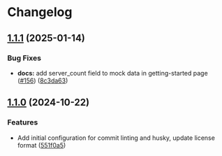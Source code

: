 # Changelog

## [1.1.1](https://github.com/discordplace/discord.place/compare/docs@v1.1.0...docs@v1.1.1) (2025-01-14)


### Bug Fixes

* **docs:** add server_count field to mock data in getting-started page ([#156](https://github.com/discordplace/discord.place/issues/156)) ([8c3da63](https://github.com/discordplace/discord.place/commit/8c3da635b23be3ddf864794f07cd02d614d3f18f))

## [1.1.0](https://github.com/discordplace/discord.place/compare/docs-v1.0.0...docs@v1.1.0) (2024-10-22)


### Features

* Add initial configuration for commit linting and husky, update license format ([551f0a5](https://github.com/discordplace/discord.place/commit/551f0a5256b924ce2d6baed9bd475db11d1cacb6))
